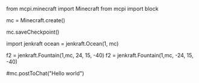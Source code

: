 from mcpi.minecraft import Minecraft
from mcpi import block

mc = Minecraft.create()

mc.saveCheckpoint()

import jenkraft
ocean = jenkraft.Ocean(1, mc)

f2 = jenkraft.Fountain(1,mc, 24, 15, -40)
f2 = jenkraft.Fountain(1,mc, -24, 15, -40)


#mc.postToChat("Hello world")

